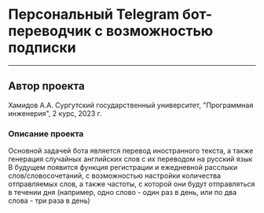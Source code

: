 # Персональный Telegram бот-переводчик с возможностью подписки
***
## Автор проекта
Хамидов А.А.
Сургутский государственный университет, "Программная инженерия", 2 курс, 2023 г.
### Описание проекта
Основной задачей бота является перевод иностранного текста, а также генерация случайных английских слов с их переводом на русский язык
В будущем появится функция регистрации и ежедневной расслыки слов/словосочетаний, с возможностью настройки количества отправляемых слов, а также частоты, с которой они будут отправляться в течении дня (например, одно слово - один раз в день, или по два слова - три раза в день)
